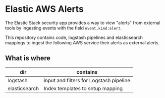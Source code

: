 # Elastic AWS Alerts
The Elastic Stack security app provides a way to view "alerts" from external
tools by ingesting events with the field `event.kind:alert`.

This repository contains code, logstash pipelines and elasticsearch mappings
to ingest the following AWS service their alerts as external alerts.

## What is where

| dir | contains |
|---|---|
| logstash | input and filters for Logstash pipeline |
| elasticsearch | Index templates to setup mapping |
